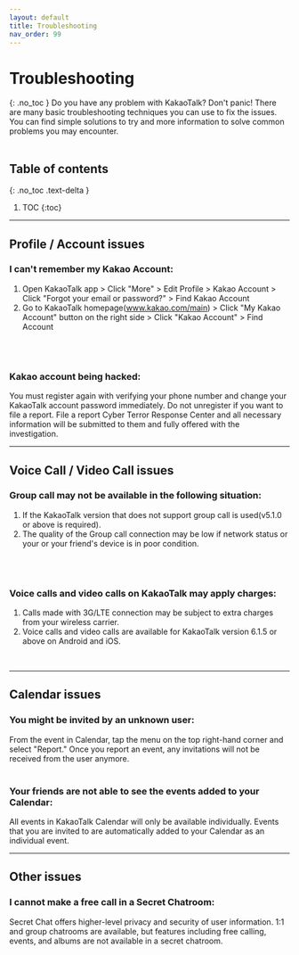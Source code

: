 ```yaml
---
layout: default
title: Troubleshooting
nav_order: 99
---
```


# Troubleshooting
{: .no_toc }
Do you have any problem with KakaoTalk? Don't panic! There are many basic troubleshooting techniques you can use to fix the issues. You can find simple solutions to try and more information to solve common problems you may encounter.
<br />
<br />

## Table of contents
{: .no_toc .text-delta }

1. TOC
{:toc}

---

## Profile / Account issues
### I can't remember my Kakao Account:
1. Open KakaoTalk app > Click "More" > Edit Profile > Kakao Account > Click "Forgot your email or password?" > Find Kakao Account
2. Go to KakaoTalk homepage(www.kakao.com/main) > Click "My Kakao Account" button on the right side > Click "Kakao Account" > Find Account
<br />
<br />

### Kakao account being hacked:
You must register again with verifying your phone number and change your KakaoTalk account password immediately.
Do not unregister if you want to file a report. File a report Cyber Terror Response Center and all necessary information will be submitted to them and fully offered with the investigation.
<br />

---

## Voice Call / Video Call issues
### Group call may not be available in the following situation:
1. If the KakaoTalk version that does not support group call is used(v5.1.0 or above is required).
2. The quality of the Group call connection may be low if network status or your or your friend's device is in poor condition.
<br />
<br />

### Voice calls and video calls on KakaoTalk may apply charges:
1. Calls made with 3G/LTE connection may be subject to extra charges from your wireless carrier.
2. Voice calls and video calls are available for KakaoTalk version 6.1.5 or above on Android and iOS.
<br />

---

## Calendar issues
### You might be invited by an unknown user:
From the event in Calendar, tap the menu on the top right-hand corner and select "Report." Once you report an event, any invitations will not be received from the user anymore.
<br />
<br />


### Your friends are not able to see the events added to your Calendar:
All events in KakaoTalk Calendar will only be available individually.
Events that you are invited to are automatically added to your Calendar as an individual event.
<br />

---

## Other issues
### I cannot make a free call in a Secret Chatroom:
Secret Chat offers higher-level privacy and security of user information. 1:1 and group chatrooms are available, but features including free calling, events, and albums are not available in a secret chatroom.
<br />

